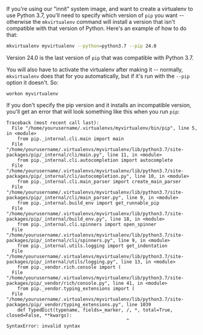 <!--
.. title: Python 3.7 virtualenvs on the "innit" system image
.. slug: Python37VirtualenvOnInnit
.. date: 2025-03-20 18:25:00 UTC+00:00
.. tags:
.. category:
.. link:
.. description:
.. type: text
-->

If you're using our "innit" system image, and want to create a virtualenv to use
Python 3.7, you'll need to specify which version of `pip` you want -- otherwise
the `mkvirtualenv` command will install a version that isn't compatible with that
version of Python.  Here's an example of how to do that:

```bash
mkvirtualenv myvirtualenv --python=python3.7 --pip 24.0
```

Version 24.0 is the last version of `pip` that was compatible with Python 3.7.

You will also have to activate the virtualenv after making it -- normally,
`mkvirtualenv` does that for you automatically, but if it's run with the `--pip`
option it doesn't.  So:

```
workon myvirtualenv
```

If you don't specify the pip version and it installs an incompatible version, you'll
get an error that will look something like this when you run `pip`:

```
Traceback (most recent call last):
  File "/home/yourusername/.virtualenvs/myvirtualenv/bin/pip", line 5, in <module>
    from pip._internal.cli.main import main
  File "/home/yourusername/.virtualenvs/myvirtualenv/lib/python3.7/site-packages/pip/_internal/cli/main.py", line 11, in <module>
    from pip._internal.cli.autocompletion import autocomplete
  File "/home/yourusername/.virtualenvs/myvirtualenv/lib/python3.7/site-packages/pip/_internal/cli/autocompletion.py", line 10, in <module>
    from pip._internal.cli.main_parser import create_main_parser
  File "/home/yourusername/.virtualenvs/myvirtualenv/lib/python3.7/site-packages/pip/_internal/cli/main_parser.py", line 9, in <module>
    from pip._internal.build_env import get_runnable_pip
  File "/home/yourusername/.virtualenvs/myvirtualenv/lib/python3.7/site-packages/pip/_internal/build_env.py", line 18, in <module>
    from pip._internal.cli.spinners import open_spinner
  File "/home/yourusername/.virtualenvs/myvirtualenv/lib/python3.7/site-packages/pip/_internal/cli/spinners.py", line 9, in <module>
    from pip._internal.utils.logging import get_indentation
  File "/home/yourusername/.virtualenvs/myvirtualenv/lib/python3.7/site-packages/pip/_internal/utils/logging.py", line 13, in <module>
    from pip._vendor.rich.console import (
  File "/home/yourusername/.virtualenvs/myvirtualenv/lib/python3.7/site-packages/pip/_vendor/rich/console.py", line 41, in <module>
    from pip._vendor.typing_extensions import (
  File "/home/yourusername/.virtualenvs/myvirtualenv/lib/python3.7/site-packages/pip/_vendor/typing_extensions.py", line 1039
    def TypedDict(typename, fields=_marker, /, *, total=True, closed=False, **kwargs):
                                            ^
SyntaxError: invalid syntax
```

